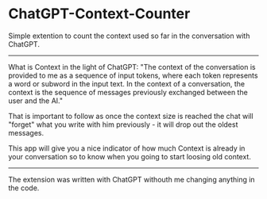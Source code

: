 # ChatGPT-Context-Counter
Simple extention to count the context used so far in the conversation with ChatGPT.

------
What is Context in the light of ChatGPT:
"The context of the conversation is provided to me as a sequence of input tokens, where each token represents a word or subword in the input text. In the context of a conversation, the context is the sequence of messages previously exchanged between the user and the AI."

That is important to follow as once the context size is reached the chat will "forget" what you write with him previously - it will drop out the oldest messages.

This app will give you a nice indicator of how much Context is already in your conversation so to know when you going to start loosing old context.


------

The extension was written with ChatGPT withouth me changing anything in the code.
